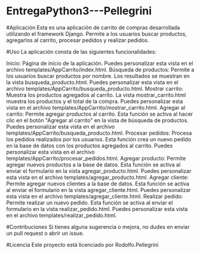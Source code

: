 # EntregaPython3---Pellegrini
#Aplicación Esta es una aplicación de carrito de compras desarrollada utilizando el framework Django. Permite a los usuarios buscar productos, agregarlos al carrito, procesar pedidos y realizar pedidos.

#Uso La aplicación consta de las siguientes funcionalidades:

Inicio: Página de inicio de la aplicación. Puedes personalizar esta vista en el archivo templates/AppCarrito/index.html. Búsqueda de productos: Permite a los usuarios buscar productos por nombre. Los resultados se muestran en la vista busqueda_producto.html. Puedes personalizar esta vista en el archivo templates/AppCarrito/busqueda_producto.html. Mostrar carrito: Muestra los productos agregados al carrito. La vista mostrar_carrito.html muestra los productos y el total de la compra. Puedes personalizar esta vista en el archivo templates/AppCarrito/mostrar_carrito.html. Agregar al carrito: Permite agregar productos al carrito. Esta función se activa al hacer clic en el botón "Agregar al carrito" en la vista de búsqueda de productos. Puedes personalizar esta vista en el archivo templates/AppCarrito/busqueda_producto.html. Procesar pedidos: Procesa los pedidos realizados por los usuarios. Esta función crea un nuevo pedido en la base de datos con los productos agregados al carrito. Puedes personalizar esta vista en el archivo templates/AppCarrito/procesar_pedidos.html. Agregar producto: Permite agregar nuevos productos a la base de datos. Esta función se activa al enviar el formulario en la vista agregar_producto.html. Puedes personalizar esta vista en el archivo templates/agregar_producto.html. Agregar cliente: Permite agregar nuevos clientes a la base de datos. Esta función se activa al enviar el formulario en la vista agregar_cliente.html. Puedes personalizar esta vista en el archivo templates/agregar_cliente.html. Realizar pedido: Permite realizar un nuevo pedido. Esta función se activa al enviar el formulario en la vista realizar_pedido.html. Puedes personalizar esta vista en el archivo templates/realizar_pedido.html.

#Contribuciones Si tienes alguna sugerencia o mejora, no dudes en enviar un pull request o abrir un issue.

#Licencia Este proyecto está licenciado por Rodolfo.Pellegrini
